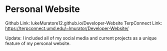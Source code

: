 # Personal Website
Github Link: lukeMuratore12.github.io/Developer-Website
TerpConnect Link: https://terpconnect.umd.edu/~lmurator/Developer-Website/

Update: I included all of my social media and current projects as a unique feature of my personal website.
